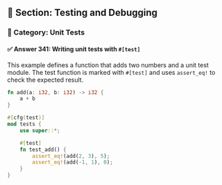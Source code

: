 ## 📘 Section: Testing and Debugging  
### 🔹 Category: Unit Tests  
#### ✅ Answer 341: Writing unit tests with `#[test]`

This example defines a function that adds two numbers and a unit test module. The test function is marked with `#[test]` and uses `assert_eq!` to check the expected result.

```rust
fn add(a: i32, b: i32) -> i32 {
    a + b
}

#[cfg(test)]
mod tests {
    use super::*;

    #[test]
    fn test_add() {
        assert_eq!(add(2, 3), 5);
        assert_eq!(add(-1, 1), 0);
    }
}
```
